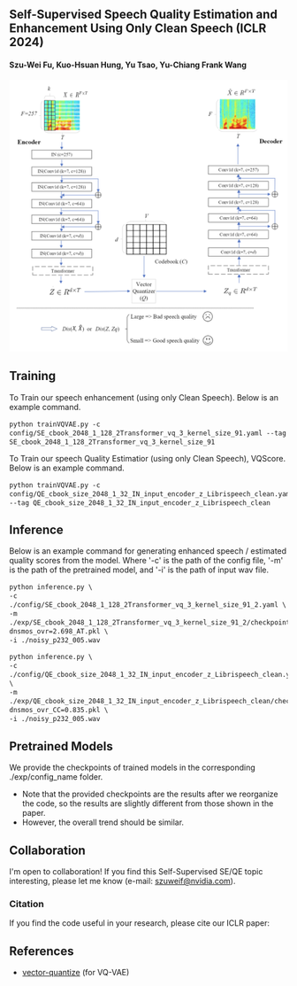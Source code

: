 ## Self-Supervised Speech Quality Estimation and Enhancement Using Only Clean Speech (ICLR 2024)
#### Szu-Wei Fu, Kuo-Hsuan Hung, Yu Tsao, Yu-Chiang Frank Wang

<center><img src="https://github.com/JasonSWFu/VQscore/blob/main/VQScore.png" width="800"></center>

## Training
To Train our speech enhancement (using only Clean Speech). Below is an example command.
```shell
python trainVQVAE.py -c config/SE_cbook_2048_1_128_2Transformer_vq_3_kernel_size_91.yaml --tag SE_cbook_2048_1_128_2Transformer_vq_3_kernel_size_91
```
To Train our speech Quality Estimatior (using only Clean Speech), VQScore. Below is an example command.
```shell
python trainVQVAE.py -c config/QE_cbook_size_2048_1_32_IN_input_encoder_z_Librispeech_clean.yaml --tag QE_cbook_size_2048_1_32_IN_input_encoder_z_Librispeech_clean
```

## Inference
Below is an example command for generating enhanced speech / estimated quality scores from the model.
Where '-c' is the path of the config file, '-m' is the path of the pretrained model, and '-i' is the path of input wav file.

```shell
python inference.py \
-c ./config/SE_cbook_2048_1_128_2Transformer_vq_3_kernel_size_91_2.yaml \
-m ./exp/SE_cbook_2048_1_128_2Transformer_vq_3_kernel_size_91_2/checkpoint-dnsmos_ovr=2.698_AT.pkl \
-i ./noisy_p232_005.wav
```
```shell
python inference.py \
-c ./config/QE_cbook_size_2048_1_32_IN_input_encoder_z_Librispeech_clean.yaml \
-m ./exp/QE_cbook_size_2048_1_32_IN_input_encoder_z_Librispeech_clean/checkpoint-dnsmos_ovr_CC=0.835.pkl \
-i ./noisy_p232_005.wav
```



## Pretrained Models
We provide the checkpoints of trained models in the corresponding ./exp/config_name folder.

* Note that the provided checkpoints are the results after we reorganize the code, so the results are slightly different from those shown in the paper.
* However, the overall trend should be similar.


## Collaboration
I'm open to collaboration! If you find this Self-Supervised SE/QE topic interesting, please let me know (e-mail: szuweif@nvidia.com). 

### Citation
If you find the code useful in your research, please cite our ICLR paper:
    
## References
* [vector-quantize](https://github.com/lucidrains/vector-quantize-pytorch) (for VQ-VAE)
